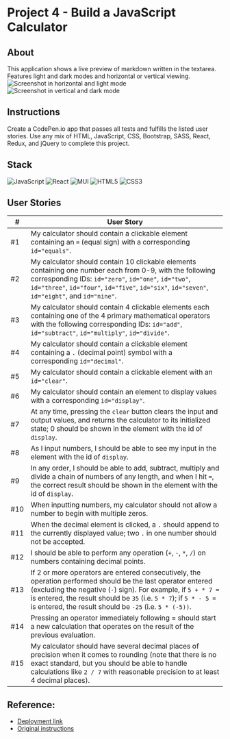 # Project 4 - Build a JavaScript Calculator

## About
This application shows a live preview of markdown written in the textarea.
Features light and dark modes and horizontal or vertical viewing.
![Screenshot in horizontal and light mode](./public/horizontal-light.png)
![Screenshot in vertical and dark mode](./public/vertical-dark.png)

## Instructions
Create a CodePen.io app that passes all tests and fulfills the listed user stories.
Use any mix of HTML, JavaScript, CSS, Bootstrap, SASS, React, Redux, and jQuery to complete this project.

## Stack
![JavaScript](https://img.shields.io/badge/javascript-%23323330.svg?style=for-the-badge&logo=javascript&logoColor=%23F7DF1E)
![React](https://img.shields.io/badge/react-%2320232a.svg?style=for-the-badge&logo=react&logoColor=%2361DAFB)
![MUI](https://img.shields.io/badge/MUI-%230081CB.svg?style=for-the-badge&logo=mui&logoColor=white)
![HTML5](https://img.shields.io/badge/html5-%23E34F26.svg?style=for-the-badge&logo=html5&logoColor=white)
![CSS3](https://img.shields.io/badge/css3-%231572B6.svg?style=for-the-badge&logo=css3&logoColor=white)

## User Stories
| # | User Story | 
| --- | --- |
| #1 | My calculator should contain a clickable element containing an `=` (equal sign) with a corresponding `id="equals"`. |
| #2 | My calculator should contain 10 clickable elements containing one number each from 0-9, with the following corresponding IDs: `id="zero"`, `id="one"`, `id="two"`, `id="three"`, `id="four"`, `id="five"`, `id="six"`, `id="seven"`, `id="eight"`, and `id="nine"`. |
| #3 | My calculator should contain 4 clickable elements each containing one of the 4 primary mathematical operators with the following corresponding IDs: `id="add"`, `id="subtract"`, `id="multiply"`, `id="divide"`. |
| #4 | My calculator should contain a clickable element containing a `.` (decimal point) symbol with a corresponding `id="decimal"`. |
| #5 | My calculator should contain a clickable element with an `id="clear"`. |
| #6 | My calculator should contain an element to display values with a corresponding `id="display"`. |
| #7 | At any time, pressing the `clear` button clears the input and output values, and returns the calculator to its initialized state; 0 should be shown in the element with the id of `display`. |
| #8 | As I input numbers, I should be able to see my input in the element with the id of `display`. |
| #9 | In any order, I should be able to add, subtract, multiply and divide a chain of numbers of any length, and when I hit `=`, the correct result should be shown in the element with the id of `display`. |
| #10 | When inputting numbers, my calculator should not allow a number to begin with multiple zeros. |
| #11 | When the decimal element is clicked, a `.` should append to the currently displayed value; two `.` in one number should not be accepted. |
| #12 | I should be able to perform any operation (`+`, `-`, `*`, `/`) on numbers containing decimal points. |
| #13 | If 2 or more operators are entered consecutively, the operation performed should be the last operator entered (excluding the negative (`-`) sign). For example, if `5 + * 7 =` is entered, the result should be `35` (i.e. `5 * 7`); if `5 * - 5 =` is entered, the result should be `-25` (i.e. `5 * (-5))`. |
| #14 | Pressing an operator immediately following = should start a new calculation that operates on the result of the previous evaluation. |
| #15 | My calculator should have several decimal places of precision when it comes to rounding (note that there is no exact standard, but you should be able to handle calculations like `2 / 7` with reasonable precision to at least 4 decimal places). |

## Reference:
- [Deployment link](https://sdc-fcc-calculator.onrender.com/)
- [Original instructions](https://www.freecodecamp.org/learn/front-end-development-libraries/front-end-development-libraries-projects/build-a-javascript-calculator)